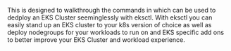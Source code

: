This is designed to walkthrough the commands in which can be used to dedploy an EKS Cluster seeminglessly with eksctl. With eksctl you can easily stand up an EKS cluster to your k8s version of choice as well as deploy nodegroups for your workloads to run on and EKS specific add ons to better improve your EKS Cluster and workload experience.
